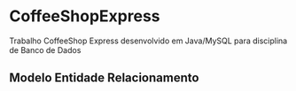 # CoffeeShopExpress
Trabalho CoffeeShop Express desenvolvido em Java/MySQL para disciplina de Banco de Dados

## Modelo Entidade Relacionamento




